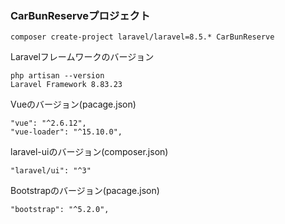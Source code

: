 ### CarBunReserveプロジェクト

```
composer create-project laravel/laravel=8.5.* CarBunReserve
```

Laravelフレームワークのバージョン
```
php artisan --version
Laravel Framework 8.83.23
```

Vueのバージョン(pacage.json)
```
"vue": "^2.6.12",
"vue-loader": "^15.10.0",
```

laravel-uiのバージョン(composer.json)
```
"laravel/ui": "^3"
```

Bootstrapのバージョン(pacage.json)
```
"bootstrap": "^5.2.0",
```